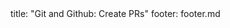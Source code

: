 <frontmatter>
title: "Git and Github: Create PRs"
footer: footer.md
</frontmatter>

<include src="navbar.md" boilerplate />

<include src="unit-inPage-asFlat.md" boilerplate />